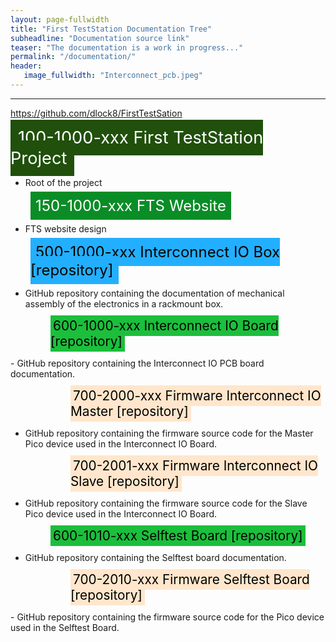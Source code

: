 ```yaml
---
layout: page-fullwidth
title: "First TestStation Documentation Tree"
subheadline: "Documentation source link"
teaser: "The documentation is a work in progress..."
permalink: "/documentation/"
header:
   image_fullwidth: "Interconnect_pcb.jpeg"
---
```


---
https://github.com/dlock8/FirstTestSation


<p style="padding-left: 0rem;">
  <a href="https://github.com/dlock8/FirstTestSation" target="_blank" 
     style="background-color: #20500C; color: white; padding: 0.75rem; text-decoration: none; font-size: 1.7rem;">
     100-1000-xxx First TestStation Project                       
  </a>
</p>

- Root of the project

<p style="padding-left: 2rem;">
  <a href="https://github.com/dlock8/FTS_Website/" target="_blank" 
     style="background-color:rgb(10, 141, 38); color: white; padding: 0.5rem; text-decoration: none; font-size: 1.5rem;">
     150-1000-xxx FTS Website                       
  </a>
</p>

- FTS website design



<p style="padding-left: 2rem;">
  <a href="https://github.com/dlock8/InterconnectIO_Box/" target="_blank" 
     style="background-color: #23AFFF; color: black; padding: 0.5rem; text-decoration: none; font-size: 1.5rem;">
      500-1000-xxx Interconnect IO Box [repository]                      
  </a>
</p>

- GitHub repository containing the documentation of mechanical assembly of the electronics in a rackmount box.

<p style="padding-left: 4rem;">
  <a href="https://github.com/dlock8/InterconnectIO_Board/" target="_blank" 
     style="background-color: #1BBF3C; color: black; padding: 0.25rem; text-decoration: none; font-size: 1.3rem;">
        600-1000-xxx Interconnect IO Board [repository] 
  </a>
</p>
- GitHub repository containing the Interconnect IO PCB board documentation.


<p style="padding-left: 6rem;">
  <a href="https://github.com/dlock8/InterconnectIO_Master/" target="_blank" 
     style="background-color: #FFE6CC; color: black; padding: 0.25rem; text-decoration: none; font-size: 1.3rem;">
        700-2000-xxx Firmware Interconnect IO Master [repository] 
  </a>
</p>

- GitHub repository containing the firmware source code for the Master Pico device used in the Interconnect IO Board.

<p style="padding-left: 6rem;">
  <a href="https://github.com/dlock8/InterconnectIO_Slave/" target="_blank" 
     style="background-color: #FFE6CC; color: black; padding: 0.25rem; text-decoration: none; font-size: 1.3rem;">
       700-2001-xxx Firmware Interconnect IO Slave [repository] 
  </a>
</p>

- GitHub repository containing the firmware source code for the Slave Pico device used in the Interconnect IO Board.


<p style="padding-left: 4rem;">
  <a href="https://github.com/dlock8/Selftest_Board" target="_blank" 
     style="background-color: #1BBF3C; color: black; padding: 0.25rem; text-decoration: none; font-size: 1.3rem;">
        600-1010-xxx Selftest Board [repository] 
  </a>
</p>

- GitHub repository containing the Selftest board documentation.

<p style="padding-left: 6rem;">
  <a href="https://github.com/dlock8/Selftest_code/" target="_blank" 
     style="background-color: #FFE6CC; color: black; padding: 0.25rem; text-decoration: none; font-size: 1.3rem;">
       700-2010-xxx Firmware Selftest Board [repository] 
  </a>
</p>
- GitHub repository containing the firmware source code for the Pico device used in the Selftest Board.


